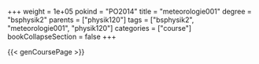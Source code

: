 +++
weight = 1e+05
pokind = "PO2014"
title = "meteorologie001"
degree = "bsphysik2"
parents = ["physik120"]
tags = ["bsphysik2", "meteorologie001", "physik120"]
categories = ["course"]
bookCollapseSection = false
+++

{{< genCoursePage >}}
